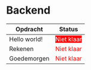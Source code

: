 # Backend

| Opdracht | Status |
| -------- | ------ |
| Hello world! | <mark style="background-color:red; color:white;">Niet klaar</mark>  |
| Rekenen | <span style="color:red;">Niet klaar</span> |
| Goedemorgen | <span style="color:#FF0000;">Niet klaar</span> |

